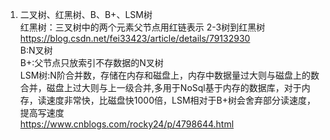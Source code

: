 1. 二叉树、红黑树、B、B+、LSM树   
红黑树：三叉树中的两个元素父节点用红链表示   2-3树到红黑树 https://blog.csdn.net/fei33423/article/details/79132930    
B:N叉树   
B+:父节点只放索引不存数据的N叉树   
LSM树:N阶合并数，存储在内存和磁盘上，内存中数据量过大则与磁盘上的数合并，磁盘上过大则与上一级合并,多用于NoSql基于内存的数据库，对于内存，读速度非常快，比磁盘快1000倍，LSM相对于B+树会舍弃部分读速度，提高写速度   
https://www.cnblogs.com/rocky24/p/4798644.html   
